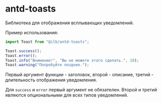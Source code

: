 # antd-toasts

Библиотека для отображения всплывающих уведомлений. 

Пример использования:
```js
import Toast from "@ilb/antd-toasts";

Toast.success();
Toast.error();
Toast.info("Внимание!", "Вы не можете этого сделать.", 10);
Toast.warning("Попробуйте позднее.");
```
Первый аргумент функции - заголовок, второй - описание, третий - длительность отображения уведомления.

Для `success` и `error` первый аргумент не обязателен. Второй и третий являются опциональными для всех типов уведомлений.
